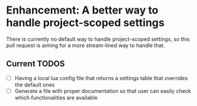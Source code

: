 # Enhancement: A better way to handle project-scoped settings

There is currently no default way to handle project-scoped settings,
so this pull request is aiming for a more stream-lined way to handle
that.

## Current TODOS
- [ ] Having a local lua config file that returns a settings table that overrides the default ones
- [ ] Generate a file with proper documentation so that user can easily check which functionalities are available
